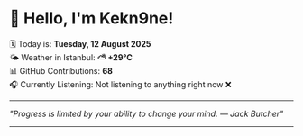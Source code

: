 # 👋 Hello, I'm Kekn9ne!

🗓️ Today is: **Tuesday, 12 August 2025**  
🌤️ Weather in Istanbul: **⛅️  +29°C**  
📊 GitHub Contributions: **68**  
🎧 Currently Listening: Not listening to anything right now ❌

---

_"Progress is limited by your ability to change your mind. — *Jack Butcher*"_

---
